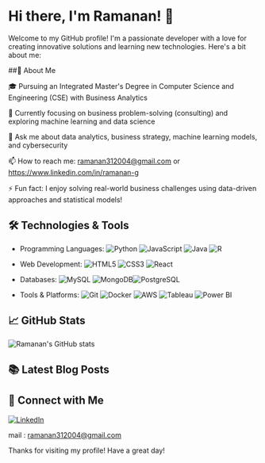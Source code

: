 # Hi there, I'm Ramanan! 👋

Welcome to my GitHub profile! I'm a passionate developer with a love for creating innovative solutions and learning new technologies. Here's a bit about me:

##🚀 About Me

🎓 Pursuing an Integrated Master's Degree in Computer Science and Engineering (CSE) with Business Analytics


🌱 Currently focusing on business problem-solving (consulting) and exploring machine learning and data science


💬 Ask me about data analytics, business strategy, machine learning models, and cybersecurity 


📫 How to reach me: ramanan312004@gmail.com or https://www.linkedin.com/in/ramanan-g


⚡ Fun fact: I enjoy solving real-world business challenges using data-driven approaches and statistical models!


## 🛠️ Technologies & Tools

- Programming Languages: ![Python](https://img.shields.io/badge/-Python-3776AB?style=flat&logo=python&logoColor=white) ![JavaScript](https://img.shields.io/badge/-JavaScript-F7DF1E?style=flat&logo=javascript&logoColor=black) ![Java](https://img.shields.io/badge/-Java-007396?style=flat&logo=java&logoColor=white) ![R](https://img.shields.io/badge/-R-276DC3?style=flat&logo=r&logoColor=white)

- Web Development: ![HTML5](https://img.shields.io/badge/-HTML5-E34F26?style=flat&logo=html5&logoColor=white) ![CSS3](https://img.shields.io/badge/-CSS3-1572B6?style=flat&logo=css3&logoColor=white) ![React](https://img.shields.io/badge/-React-61DAFB?style=flat&logo=react&logoColor=black)
- Databases: ![MySQL](https://img.shields.io/badge/-MySQL-4479A1?style=flat&logo=mysql&logoColor=white) ![MongoDB](https://img.shields.io/badge/-MongoDB-47A248?style=flat&logo=mongodb&logoColor=white)![PostgreSQL](https://img.shields.io/badge/-PostgreSQL-336791?style=flat&logo=postgresql&logoColor=white)

- Tools & Platforms: ![Git](https://img.shields.io/badge/-Git-F05032?style=flat&logo=git&logoColor=white) ![Docker](https://img.shields.io/badge/-Docker-2496ED?style=flat&logo=docker&logoColor=white) ![AWS](https://img.shields.io/badge/-AWS-232F3E?style=flat&logo=amazon-aws&logoColor=white)
![Tableau](https://img.shields.io/badge/-Tableau-E97627?style=flat&logo=tableau&logoColor=white)
![Power BI](https://img.shields.io/badge/-Power%20BI-F2C811?style=flat&logo=powerbi&logoColor=black)

## 📈 GitHub Stats
![Ramanan's GitHub stats](https://github-readme-stats.vercel.app/api?username=RAMANAN31&show_icons=true&theme=radical)

## 📚 Latest Blog Posts


## 📎 Connect with Me

[![LinkedIn](https://img.shields.io/badge/LinkedIn-0077B5?style=flat&logo=linkedin&logoColor=white)]([https://www.linkedin.com/in/yourprofile](https://www.linkedin.com/in/ramanan-g/)) 

mail : ramanan312004@gmail.com


Thanks for visiting my profile! Have a great day! 
